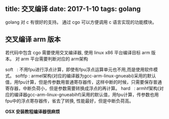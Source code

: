 title: 交叉编译
date: 2017-1-10
tags: golang
---
 
golang 对 c 有很好的支持。 通过 cgo 可以方便调用 c 语言实现的功能模块。

## 交叉编译 arm 版本 
若代码中包含 cgo 需要使用交叉编译器, 使用 linux x86 平台编译目标 arm 版本。 对 arm 平台需要判断对应的 arm架构

soft   : 不用fpu进行浮点计算，即使有fpu浮点运算单元也不用,而是使用软件模式。
softfp : armel架构(对应的编译器为gcc-arm-linux-gnueabi)采用的默认值，用fpu计算，但是传参数用普通寄存器传，这样中断的时候，只需要保存普通寄存器，中断负荷小，但是参数需要转换成浮点的再计算。
hard   : armhf架构(对应的编译器gcc-arm-linux-gnueabihf)采用的默认值，用fpu计算，传参数也用fpu中的浮点寄存器传，省去了转换, 性能最好，但是中断负荷高。

**OSX 安装教程编译器很麻烦**